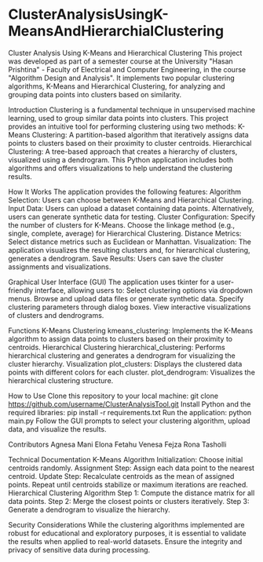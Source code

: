 # ClusterAnalysisUsingK-MeansAndHierarchialClustering
Cluster Analysis Using K-Means and Hierarchical Clustering
This project was developed as part of a semester course at the University "Hasan Prishtina" - Faculty of Electrical and Computer Engineering, in the course "Algorithm Design and Analysis". It implements two popular clustering algorithms, K-Means and Hierarchical Clustering, for analyzing and grouping data points into clusters based on similarity.

Introduction
Clustering is a fundamental technique in unsupervised machine learning, used to group similar data points into clusters. This project provides an intuitive tool for performing clustering using two methods:
K-Means Clustering: A partition-based algorithm that iteratively assigns data points to clusters based on their proximity to cluster centroids.
Hierarchical Clustering: A tree-based approach that creates a hierarchy of clusters, visualized using a dendrogram.
This Python application includes both algorithms and offers visualizations to help understand the clustering results.

How It Works
The application provides the following features:
Algorithm Selection: Users can choose between K-Means and Hierarchical Clustering.
Input Data:
Users can upload a dataset containing data points.
Alternatively, users can generate synthetic data for testing.
Cluster Configuration:
Specify the number of clusters for K-Means.
Choose the linkage method (e.g., single, complete, average) for Hierarchical Clustering.
Distance Metrics: Select distance metrics such as Euclidean or Manhattan.
Visualization: The application visualizes the resulting clusters and, for hierarchical clustering, generates a dendrogram.
Save Results: Users can save the cluster assignments and visualizations.

Graphical User Interface (GUI)
The application uses tkinter for a user-friendly interface, allowing users to:
Select clustering options via dropdown menus.
Browse and upload data files or generate synthetic data.
Specify clustering parameters through dialog boxes.
View interactive visualizations of clusters and dendrograms.

Functions
K-Means Clustering
kmeans_clustering: Implements the K-Means algorithm to assign data points to clusters based on their proximity to centroids.
Hierarchical Clustering
hierarchical_clustering: Performs hierarchical clustering and generates a dendrogram for visualizing the cluster hierarchy.
Visualization
plot_clusters: Displays the clustered data points with different colors for each cluster.
plot_dendrogram: Visualizes the hierarchical clustering structure.

How to Use
Clone this repository to your local machine:
git clone https://github.com/username/ClusterAnalysisTool.git
Install Python and the required libraries:
pip install -r requirements.txt
Run the application:
python main.py
Follow the GUI prompts to select your clustering algorithm, upload data, and visualize the results.

Contributors
Agnesa Mani
Elona Fetahu
Venesa Fejza
Rona Tasholli

Technical Documentation
K-Means Algorithm
Initialization: Choose initial centroids randomly.
Assignment Step: Assign each data point to the nearest centroid.
Update Step: Recalculate centroids as the mean of assigned points.
Repeat until centroids stabilize or maximum iterations are reached.
Hierarchical Clustering Algorithm
Step 1: Compute the distance matrix for all data points.
Step 2: Merge the closest points or clusters iteratively.
Step 3: Generate a dendrogram to visualize the hierarchy.

Security Considerations
While the clustering algorithms implemented are robust for educational and exploratory purposes, it is essential to validate the results when applied to real-world datasets. Ensure the integrity and privacy of sensitive data during processing.
